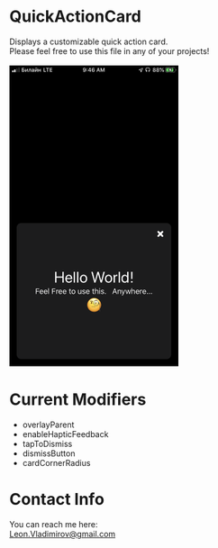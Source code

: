 # QuickActionCard

Displays a customizable quick action card. <br>
Please feel free to use this file in any of your projects!
<br>
<br>
<img src="https://github.com/Leon12345679/QuickActionCard/blob/master/screenshots/IMG_0319.PNG" width="300" alt="preview"/>
# Current Modifiers
<ul>
<li>overlayParent</li>
<li>enableHapticFeedback</li>
<li>tapToDismiss</li>
<li>dismissButton</li>
<li>cardCornerRadius</li>
</ul>


# Contact Info
You can reach me here: <br>
Leon.Vladimirov@gmail.com
